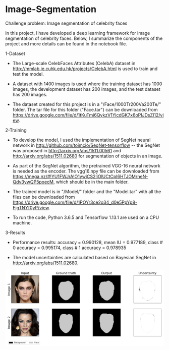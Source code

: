 # Image-Segmentation
Challenge problem: Image segmentation of celebrity faces

In this project, I have developed a deep learning framework for image segmentation of celebrity faces. Below, I summarize the components of the project and more details can be found in the notebook file.

1-Dataset

- The Large-scale CelebFaces Attributes (CelebA) dataset in http://mmlab.ie.cuhk.edu.hk/projects/CelebA.html is used to train and test the model.

- A dataset with 1400 images is used where the training dataset has 1000 images, the development dataset has 200 images, and the test dataset has 200 images.

- The dataset created for this project is in a "/Face/1000Tr200Va200Te/" folder. The tar file for this folder ("Face.tar") can be downloaded from https://drive.google.com/file/d/1tKuTmi6QykzV1YicdGK7x6oPIJDsZI12/view.


2-Training

- To develop the model, I used the implementation of SegNet neural network in http://github.com/toimcio/SegNet-tensorflow -- the SegNet was proposed in http://arxiv.org/abs/1511.00561 and http://arxiv.org/abs/1511.02680 for segmentation of objects in an image.

- As part of the SegNet algorithm, the pretrained VGG-16 neural network is needed as the encoder. The vgg16.npy file can be downloaded from https://mega.nz/#!YU1FWJrA!O1ywiCS2IiOlUCtCpI6HTJOMrneN-Qdv3ywQP5poecM, which should be in the main folder.

- The trained model is in "/Model/" folder and the "Model.tar" with all the files can be downloaded from https://drive.google.com/file/d/1POYr3ce2o34_d0e5PpYp8-FjgTNYf0yP/view.

- To run the code, Python 3.6.5 and Tensorflow 1.13.1 are used on a CPU machine.


3-Results

- Performance results: accuracy = 0.990128, mean IU = 0.977189, class # 0 accuracy = 0.995174, class # 1 accuracy = 0.978935

- The model uncertainties are calculated based on Bayesian SegNet in http://arxiv.org/abs/1511.02680.

<img src="Results.png">
